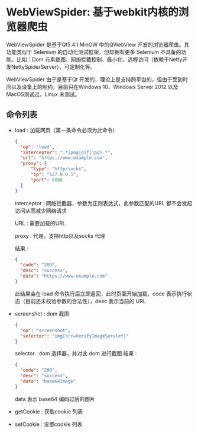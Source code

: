 # WebViewSpider: 基于webkit内核的浏览器爬虫

WebViewSpider 是基于Qt5.4.1 MinGW 中的QWebView 开发的浏览器爬虫。其功能类似于 Selenium 的自动化测试框架，但却拥有更多 Selenium 不具备的功能。比如：Dom 元素截图、网络拦截控制、最小化、远程访问（依赖于Netty开发NettySpiderServer）、可定制化等。

WebViewSpider 由于是基于Qt 开发的，理论上是支持跨平台的，但由于受到时间以及设备上的制约，目前只在Windows 10、Windows Server 2012 以及MacOS测试过，Linux 未测试。

## 命令列表

- load : 加载网页（第一条命令必须为此命令）
  ```json
  {
  	"op": "load",
  	"interceptor": ".*(png|gif|jpg).*",
  	"url": "https://www.example.com",
  	"proxy": {
  		"type": "http/socks",
  		"ip": "127.0.0.1",
  		"port": 8888
  	}
  }
  ```
  interceptor : 网络拦截器，参数为正则表达式，此参数匹配的URL 都不会发起访问从而减少网络请求

  URL : 需要加载的URL

  proxy : 代理，支持http以及socks 代理

  结果 : 

  ```json
  {
  	"code": "200",
  	"desc": "success",
  	"data": "https://www.example.com"
  }
  ```
  此结果会在 load 命令执行后立即返回，此时页面开始加载，code 表示执行状态（目前还未校验参数的合法性），desc 表示当前的 URL
- screenshot : dom 截图

  ```json
  {
  	"op": "screenshot",
  	"selector": "img[src=VerifyImageServlet]"
  }
  ```
  selector : dom 选择器，并对此 dom 进行截图
  结果 : 
  ```json
  {
  	"code": "200",
  	"desc": "success",
  	"data": "base64Image"
  }
  ```
  data 表示 base64 编码过后的图片
- getCookie : 获取cookie 列表

- setCookie : 设置cookie 列表

